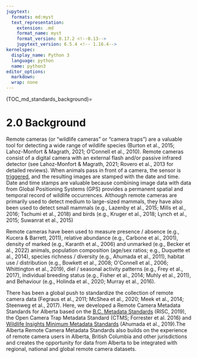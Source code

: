 ```yaml
---
jupytext:
  formats: md:myst
  text_representation:
    extension: .md
    format_name: myst
    format_version: 0.17.2 <!--0.13-->
    jupytext_version: 6.5.4 <!-- 1.16.4-->
kernelspec:
  display_name: Python 3
  language: python
  name: python3
editor_options: 
  markdown: 
  wrap: none
---
```

<style>
.bd-main .bd-content .bd-article-container {
    max-width: 80%;  /* default is 60em */
  }
</style>
(TOC_md_standards_background)=
# 2.0 Background

Remote cameras (or “wildlife cameras” or “camera traps”) are a valuable tool for detecting a wide range of wildlife species (Burton et al., 2015; Lahoz-Monfort & Magrath, 2021; O’Connell et al., 2010). Remote cameras consist of a digital camera with an external flash and/or passive infrared detector (see Lahoz-Monfort & Magrath, 2021; Rovero et al., 2013 for detailed reviews). When animals pass in front of a camera, the sensor is [triggered](#trigger_event), and the resulting images are stamped with the date and time. Date and time stamps are valuable because combining image data with data from Global Positioning Systems (GPS) provides a permanent spatial and temporal record of wildlife occurrences. Although remote cameras are primarily used to detect medium to large-sized mammals, they have also been used to detect small mammals (e.g., Lazenby et al., 2015; Mills et al., 2016; Tschumi et al., 2018) and birds (e.g., Kruger et al., 2018; Lynch et al., 2015; Suwanrat et al., 2015)

Remote cameras have been used to measure presence / absence (e.g., Kucera & Barrett, 2011), relative abundance (e.g., Carbone et al., 2001), density of marked (e.g., Karanth et al., 2006) and unmarked (e.g., Becker et al., 2022) animals, population composition (age/sex ratios; e.g., Duquette et al., 2014), species richness / diversity (e.g., Ahumada et al., 2011), habitat use / distribution (e.g., Bowkett et al., 2008; O'Connell et al., 2006; Whittington et al., 2019), diel / seasonal activity patterns (e.g., Frey et al., 2017), individual breeding status (e.g., Fisher et al., 2014; Muhly et al., 2011), and Behaviour (e.g., Holinda et al., 2020; Murray et al., 2016).

There has been a global push to standardize the collection of remote camera data (Fegraus et al., 2011; McShea et al., 2020; Meek et al., 2014; Steenweg et al., 2017). Here, we developed a Remote Camera Metadata Standards for Alberta based on the [B.C. Metadata Standards](https://www2.gov.bc.ca/assets/gov/environment/natural-resource-stewardship/nr-laws-policy/risc/wcmp_v1.pdf) (RISC, 2019), the Open Camera Trap Metadata Standard (CTMS; Forrester et al. 2016) and [Wildlife Insights Minimum Metadata Standards](https://docs.google.com/spreadsheets/d/1Jg-WybmVeGlWGrbPpwuwJCgranOV1r3M_LrzELttfK0/edit#gid=412365965) (Ahumada et al., 2019).The Alberta Remote Camera Metadata Standards also builds on the experience of remote camera users in Alberta, British Columbia and other jurisdictions and creates the opportunity for data from Alberta to be integrated with regional, national and global remote camera datasets.